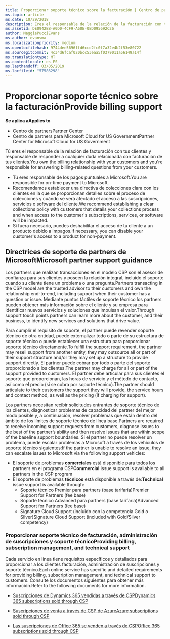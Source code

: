 ```yaml
---
title: Proporcionar soporte técnico sobre la facturación | Centro de partners
ms.topic: article
ms.date: 10/29/2018
description: Eres el responsable de la relación de la facturación con tus clientes y proporcionarás todo el soporte necesario respecto a cualquier pregunta sobre facturación de tus clientes.
ms.assetid: DE0942BB-A0D0-4CF9-A60E-0BD095692C26
author: MaggiePucciEvans
ms.author: evansma
ms.localizationpriority: medium
ms.openlocfilehash: 9744dee5696ffd6ccd2fc0f7a32e4b2f53e80722
ms.sourcegitcommit: 4c34d6fcaf020bcc53eaa5f0379011a56149a14f
ms.translationtype: MT
ms.contentlocale: es-ES
ms.lasthandoff: 03/05/2019
ms.locfileid: "57586298"
---
```

# <a name="provide-billing-support"></a><span data-ttu-id="b3166-103">Proporcionar soporte técnico sobre la facturación</span><span class="sxs-lookup"><span data-stu-id="b3166-103">Provide billing support</span></span>

<span data-ttu-id="b3166-104">**Se aplica a**</span><span class="sxs-lookup"><span data-stu-id="b3166-104">**Applies to**</span></span>

-  <span data-ttu-id="b3166-105">Centro de partners</span><span class="sxs-lookup"><span data-stu-id="b3166-105">Partner Center</span></span>
-  <span data-ttu-id="b3166-106">Centro de partners para Microsoft Cloud for US Government</span><span class="sxs-lookup"><span data-stu-id="b3166-106">Partner Center for Microsoft Cloud for US Government</span></span>


<span data-ttu-id="b3166-107">Tú eres el responsable de la relación de facturación con tus clientes y responsable de responder a cualquier duda relacionada con facturación de tus clientes.</span><span class="sxs-lookup"><span data-stu-id="b3166-107">You own the billing relationship with your customers and you're responsible for answering billing-related questions from your customers.</span></span>

-   <span data-ttu-id="b3166-108">Tú eres responsable de los pagos puntuales a Microsoft.</span><span class="sxs-lookup"><span data-stu-id="b3166-108">You are responsible for on-time payment to Microsoft.</span></span>
-   <span data-ttu-id="b3166-109">Recomendamos establecer una directiva de colecciones clara con los clientes en la que se proporcionan detalles sobre el proceso de colecciones y cuándo se verá afectado el acceso a las suscripciones, servicios o software del cliente.</span><span class="sxs-lookup"><span data-stu-id="b3166-109">We recommend establishing a clear collections policy with customers that details your collections process and when access to the customer's subscriptions, services, or software will be impacted.</span></span>
-   <span data-ttu-id="b3166-110">Si fuera necesario, puedes deshabilitar el acceso de tu cliente a un producto debido a impagos.</span><span class="sxs-lookup"><span data-stu-id="b3166-110">If necessary, you can disable your customer's access to a product for non-payment.</span></span>

## <a name="microsoft-partner-support-guidance"></a><span data-ttu-id="b3166-111">Directrices de soporte de partners de Microsoft</span><span class="sxs-lookup"><span data-stu-id="b3166-111">Microsoft partner support guidance</span></span>

<span data-ttu-id="b3166-112">Los partners que realizan transacciones en el modelo CSP son el asesor de confianza para sus clientes y poseen la relación integral, incluido el soporte cuando su cliente tiene un problema o una pregunta.</span><span class="sxs-lookup"><span data-stu-id="b3166-112">Partners transacting in the CSP model are the trusted advisor to their customers and own the relationship end-to-end, including support when their customer has a question or issue.</span></span> <span data-ttu-id="b3166-113">Mediante puntos táctiles de soporte técnico los partners pueden obtener más información sobre el cliente y su empresa para identificar nuevos servicios y soluciones que impulsan el valor.</span><span class="sxs-lookup"><span data-stu-id="b3166-113">Through support touch points partners can learn more about the customer, and their business, to identify new services and solutions that drive value.</span></span>

<span data-ttu-id="b3166-114">Para cumplir el requisito de soporte, el partner puede revender soporte técnico de otra entidad, puede externalizar todo o parte de su estructura de soporte técnico o puede establecer una estructura para proporcionar soporte técnico directamente.</span><span class="sxs-lookup"><span data-stu-id="b3166-114">To fulfill the support requirement, the partner may resell support from another entity, they may outsource all or part of their support structure and/or they may set up a structure to provide support directly.</span></span>  <span data-ttu-id="b3166-115">El partner puede cobrar por todo o parte del soporte proporcionado a los clientes.</span><span class="sxs-lookup"><span data-stu-id="b3166-115">The partner may charge for all or part of the support provided to customers.</span></span> <span data-ttu-id="b3166-116">El partner debe articular para sus clientes el soporte que proporcionan, las horas de servicio y el método de contacto, así como el precio (si se cobra por soporte técnico).</span><span class="sxs-lookup"><span data-stu-id="b3166-116">The partner should articulate to their customers the support they will provide, the service hours and contact method, as well as the pricing (if charging for support).</span></span> 

<span data-ttu-id="b3166-117">Los partners necesitan recibir solicitudes entrantes de soporte técnico de los clientes, diagnosticar problemas de capacidad del partner del mejor modo posible y, a continuación, resolver problemas que están dentro del ámbito de los límites de soporte técnico de línea base.</span><span class="sxs-lookup"><span data-stu-id="b3166-117">Partners are required to receive incoming support requests from customers, diagnose issues to the best of the partner’s ability and then resolve issues that are within scope of the baseline support boundaries.</span></span> <span data-ttu-id="b3166-118">Si el partner no puede resolver un problema, puede escalar problemas a Microsoft a través de los vehículos de soporte técnico siguientes:</span><span class="sxs-lookup"><span data-stu-id="b3166-118">If the partner is unable to resolve an issue, they can escalate issues to Microsoft via the following support vehicles:</span></span>

- <span data-ttu-id="b3166-119">El soporte de problemas **comerciales** está disponible para todos los partners en el programa CSP</span><span class="sxs-lookup"><span data-stu-id="b3166-119">**Commercial** issue support is available to all partners in the CSP program</span></span>
-   <span data-ttu-id="b3166-120">El soporte de problemas **técnicos** está disponible a través de:</span><span class="sxs-lookup"><span data-stu-id="b3166-120">**Technical** issue support is available through:</span></span>
    -   <span data-ttu-id="b3166-121">Soporte técnico Premier para partners (base tarifaria)</span><span class="sxs-lookup"><span data-stu-id="b3166-121">Premier Support for Partners (fee base)</span></span>
    -   <span data-ttu-id="b3166-122">Soporte técnico Advanced para partners (base tarifaria)</span><span class="sxs-lookup"><span data-stu-id="b3166-122">Advanced Support for Partners (fee base)</span></span>
    -   <span data-ttu-id="b3166-123">Signature Cloud Support (incluido con la competencia Gold o Silver)</span><span class="sxs-lookup"><span data-stu-id="b3166-123">Signature Cloud Support (included with Gold/Silver competency)</span></span>

### <a name="providing-billing-subscription-management-and-technical-support"></a><span data-ttu-id="b3166-124">Proporcionar soporte técnico de facturación, administración de suscripciones y soporte técnico</span><span class="sxs-lookup"><span data-stu-id="b3166-124">Providing billing, subscription management, and technical support</span></span> 

<span data-ttu-id="b3166-125">Cada servicio en línea tiene requisitos específicos y detallados para proporcionar a los clientes facturación, administración de suscripciones y soporte técnico.</span><span class="sxs-lookup"><span data-stu-id="b3166-125">Each online service has specific and detailed requirements for providing billing, subscription management, and technical support to customers.</span></span> <span data-ttu-id="b3166-126">Consulte los documentos siguientes para obtener más información.</span><span class="sxs-lookup"><span data-stu-id="b3166-126">Refer to the following documents for more information.</span></span>

-   [<span data-ttu-id="b3166-127">Suscripciones de Dynamics 365 vendidas a través de CSP</span><span class="sxs-lookup"><span data-stu-id="b3166-127">Dynamics 365 subscriptions sold through CSP</span></span>](https://www.microsoftpartnercommunity.com/t5/CSP/Microsoft-Partner-Support-Guidance/m-p/5262#M30)

-   [<span data-ttu-id="b3166-128">Suscripciones de venta a través de CSP de Azure</span><span class="sxs-lookup"><span data-stu-id="b3166-128">Azure subscriptions sold through CSP</span></span>](https://www.microsoftpartnercommunity.com/t5/CSP/Microsoft-Partner-Support-Guidance/m-p/5263#M31)

-   [<span data-ttu-id="b3166-129">Las suscripciones de Office 365 se venden a través de CSP</span><span class="sxs-lookup"><span data-stu-id="b3166-129">Office 365 subscriptions sold through CSP</span></span>](https://www.microsoftpartnercommunity.com/t5/CSP/Microsoft-Partner-Support-Guidance/m-p/5264#M32)
 

